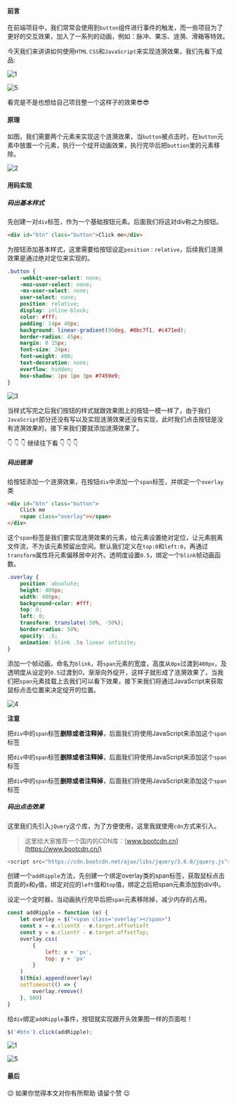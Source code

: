 #### 前言

在前端项目中，我们常常会使用到`button`组件进行事件的触发，而一些项目为了更好的交互效果，加入了一系列的动画，例如：脉冲、果冻、涟漪、滑箱等特效。

今天我们来讲讲如何使用`HTML` `CSS`和`JavaScript`来实现涟漪效果，我们先看下成品:

![1](https://raw.githubusercontent.com/QC2168/note-img/main/202203161628917.gif)

![5](https://raw.githubusercontent.com/QC2168/note-img/main/202203161628444.png)

看完是不是也想给自己项目整一个这样子的效果😎😎

#### 原理

如图，我们需要两个元素来实现这个涟漪效果，当`button`被点击时，在`button`元素中放置一个元素，执行一个绽开动画效果，执行完毕后把`buttion`里的元素移除。

![2](https://raw.githubusercontent.com/QC2168/note-img/main/202203161628502.png)



#### 用码实现

##### 码出基本样式

先创建一对`div`标签，作为一个基础按钮元素。后面我们将这对div称之为按钮。

```html
<div id="btn" class="button">Click me</div>
```

为按钮添加基本样式，这里需要给按钮设定`position：relative`，后续我们涟漪效果是通过绝对定位来实现的。

```css
.button {
    -webkit-user-select: none;
    -moz-user-select: none;
    -ms-user-select: none;
    user-select: none;
    position: relative;
    display: inline-block;
    color: #fff;
    padding: 14px 40px;
    background: linear-gradient(90deg, #0bc7f1, #c471ed);
    border-radius: 45px;
    margin: 0 15px;
    font-size: 24px;
    font-weight: 400;
    text-decoration: none;
    overflow: hidden;
    box-shadow: 1px 1px 3px #7459e9;
}
```

![3](https://raw.githubusercontent.com/QC2168/note-img/main/202203161628918.png)

当样式写完之后我们按钮的样式就跟效果图上的按钮一模一样了，由于我们`JavaScript`部分还没有写以及实现涟漪效果还没有实现，此时我们点击按钮是没有涟漪效果的，接下来我们要就添加涟漪效果了。

👇  👇  👇  继续往下看  👇  👇  👇

##### 码出链漪

给按钮添加一个涟漪效果，在按钮`div`中添加一个`span`标签，并绑定一个`overlay`类

```html
<div id="btn" class="button">
    Click me
    <span class="overlay"></span>
</div>
```

这个`span`标签是我们要实现涟漪效果的元素，给元素设置绝对定位，让元素脱离文件流，不为该元素预留出空间。默认我们定义在`top:0`和`left:0`，再通过`transform`属性将元素偏移居中对齐。透明度设置`0.5`，绑定一个`blink`帧动画函数。

```css
.overlay {
    position: absolute;
    height: 400px;
    width: 400px;
    background-color: #fff;
    top: 0;
    left: 0;
    transform: translate(-50%, -50%);
    border-radius: 50%;
    opacity: .5;
    animation: blink .5s linear infinite;
}
```

添加一个帧动画，命名为`blink`，将`span`元素的宽度，高度从`0px`过渡到`400px`，及透明度从设定的`0.5`过渡到0，渐渐向外绽开，这样子就形成了涟漪效果了，当我们把`span`元素挂载上去我们可以看下效果，接下来我们将通过JavaScript来获取鼠标点击位置来决定绽开的位置。

![4](https://raw.githubusercontent.com/QC2168/note-img/main/202203161628919.gif)

**注意**

把`div`中的`span`标签**删除或者注释掉**，后面我们将使用JavaScript来添加这个`span`标签

把`div`中的`span`标签**删除或者注释掉**，后面我们将使用JavaScript来添加这个`span`标签

把`div`中的`span`标签**删除或者注释掉**，后面我们将使用JavaScript来添加这个`span`标签

##### 码出点击效果

这里我们先引入`jQuery`这个库，为了方便使用，这里我就使用`cdn`方式来引入。

> 这里给大家推荐一个国内的CDN库：[www.bootcdn.cn](https://www.bootcdn.cn/)

```javascript
<script src="https://cdn.bootcdn.net/ajax/libs/jquery/3.6.0/jquery.js"></script>
```

创建一个`addRipple`方法，先创建一个绑定overlay类的span标签，获取鼠标点击页面的`x`和`y`值，绑定对应的`left`值和`top`值，绑定之后把span元素添加到div中。

设定一个定时器，当动画执行完毕后把`span`元素移除掉，减少内存的占用。

```javascript
const addRipple = function (e) {
    let overlay = $("<span class='overlay'></span>")
    const x = e.clientX - e.target.offsetLeft
    const y = e.clientY - e.target.offsetTop;
    overlay.css(
        {
            left: x + 'px',
            top: y + 'px'
        }
    )
    $(this).append(overlay)
    setTimeout(() => {
        overlay.remove()
    }, 500)
}
```

给`div`绑定`addRipple`事件，按钮就实现跟开头效果图一样的页面啦！

```javascript
$('#btn').click(addRipple);
```

![1](https://raw.githubusercontent.com/QC2168/note-img/main/202203161628917.gif)

![5](https://raw.githubusercontent.com/QC2168/note-img/main/202203161628920.png)

#### 最后

😉 如果你觉得本文对你有所帮助 请留个赞 😉